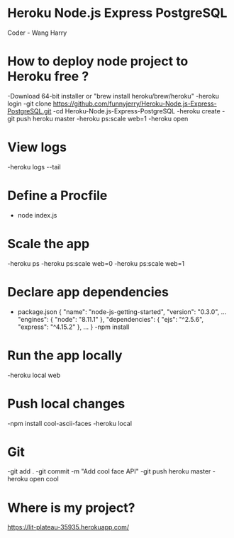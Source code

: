 # Heroku Node.js Express PostgreSQL

Coder - Wang Harry

# How to deploy node project to Heroku free ?

-Download 64-bit installer or "brew install heroku/brew/heroku"
-heroku login
-git clone https://github.com/funnyjerry/Heroku-Node.js-Express-PostgreSQL.git
-cd Heroku-Node.js-Express-PostgreSQL
-heroku create
-git push heroku master
-heroku ps:scale web=1
-heroku open

# View logs
-heroku logs --tail

# Define a Procfile
- node index.js

# Scale the app
-heroku ps
-heroku ps:scale web=0
-heroku ps:scale web=1

# Declare app dependencies
- package.json
 {
  "name": "node-js-getting-started",
  "version": "0.3.0",
  ...
  "engines": {
    "node": "8.11.1"
  },
  "dependencies": {
    "ejs": "^2.5.6",
    "express": "^4.15.2"
  },
  ...
}
-npm install

# Run the app locally
-heroku local web

# Push local changes
-npm install cool-ascii-faces
-heroku local

# Git
-git add .
-git commit -m "Add cool face API"
-git push heroku master
-heroku open cool



# Where is my project?
https://lit-plateau-35935.herokuapp.com/


